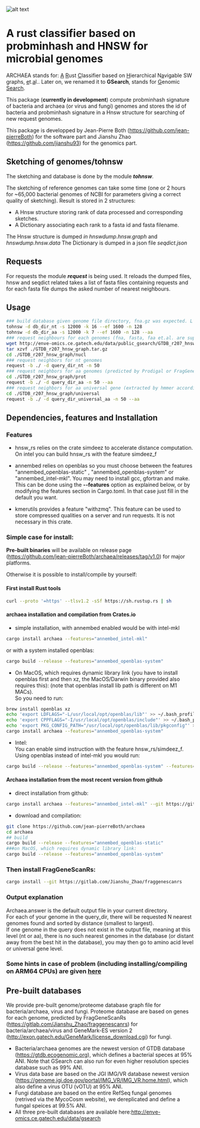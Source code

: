 ![alt text](https://github.com/jean-pierreBoth/archaea/blob/master/GSearch-logo.jpg?raw=true)

# A rust classifier based on probminhash and HNSW for microbial genomes

ARCHAEA stands for: <u>A</u> <u>R</u>ust <u>C</u>lassifier based on <u>H</u>ierarchical N<u>a</u>vigable SW graphs, <u>e</u>t.<u>a</u>l.. Later on, we renamed it to **GSearch**, stands for <u>G</u>enomic <u>Search</u>.

This package (**currently in development**) compute probminhash signature of  bacteria and archaea (or virus and fungi) genomes and stores the id of bacteria and probminhash signature in a Hnsw structure for searching of new request genomes.

This package is developped by Jean-Pierre Both (https://github.com/jean-pierreBoth) for the software part and Jianshu Zhao (https://github.com/jianshu93) for the genomics part.

## Sketching of genomes/tohnsw

The sketching and database is done by the module ***tohnsw***.

The sketching of reference genomes can take some time (one or 2 hours for ~65,000 bacterial genomes of NCBI for parameters giving a correct quality of sketching). Result is stored in 2 structures:
- A Hnsw structure storing rank of data processed and corresponding sketches.
- A Dictionary associating each rank to a fasta id and fasta filename.

The Hnsw structure is dumped *in hnswdump.hnsw.graph* and  *hnswdump.hnsw.data*
The Dictionary is dumped in a json file *seqdict.json*
## Requests

For requests  the module ***request*** is being used. It reloads the dumped files, hnsw and seqdict related
takes a list of fasta files containing requests and for each fasta file dumps the asked number of nearest neighbours.

## Usage

```bash
### build database given genome file directory, fna.gz was expected. L for nt and .faa or .faa.gz for --aa. Limit for k is 32 (15 not work due to compression), for s is 65535 (u16) and for n is 255 (u8)
tohnsw -d db_dir_nt -s 12000 -k 16 --ef 1600 -n 128
tohnsw -d db_dir_aa -s 12000 -k 7 --ef 1600 -n 128 --aa
### request neighbours for each genomes (fna, fasta, faa et.al. are supported) in query_dir_nt or aa using pre-built database:
wget http://enve-omics.ce.gatech.edu/data/public_gsearch/GTDB_r207_hnsw_graph.tar.gz
tar xzvf ./GTDB_r207_hnsw_graph.tar.gz
cd ./GTDB_r207_hnsw_graph/nucl
### request neighbors for nt genomes
request -b ./ -d query_dir_nt -n 50
### request neighbors for aa genomes (predicted by Prodigal or FragGeneScanRs)
cd ./GTDB_r207_hnsw_graph/prot
request -b ./ -d query_dir_aa -n 50 --aa
### request neighbors for aa universal gene (extracted by hmmer according to hmm files provided)
cd ./GTDB_r207_hnsw_graph/universal
request -b ./ -d query_dir_universal_aa -n 50 --aa
```


## Dependencies, features and Installation

### Features


* hnsw_rs relies on the crate simdeez to accelerate distance computation. On intel you can build hnsw_rs with the feature simdeez_f

* annembed relies on openblas so you must choose between  the features "annembed_openblas-static" , "annembed_openblas-system" or "annembed_intel-mkl". You may need to install gcc, gfortran and make.
This can be done using the **--features** option as explained below, or by modifying the features section in  Cargo.toml. In that case just fill in the default you want.
* kmerutils provides a feature "withzmq". This feature can be used to store compressed qualities on a server and run requests. It is not necessary in this crate.

### Simple case for install:

**Pre-built binaries** will be available on release page (https://github.com/jean-pierreBoth/archaea/releases/tag/v1.0) for major platforms. 

Otherwise it is possible to install/compile by yourself:

#### First install Rust tools

```bash
curl --proto '=https' --tlsv1.2 -sSf https://sh.rustup.rs | sh
```

#### archaea installation and compilation from Crates.io
-  simple installation, with annembed enabled would be with intel-mkl

```bash
cargo install archaea --features="annembed_intel-mkl"
```

or with a system installed openblas:

```bash
cargo build --release --features="annembed_openblas-system" 
```
 - On MacOS, which requires dynamic library link (you have to install openblas first and then xz, the MacOS/Darwin binary provided also requires this):
(note that openblas install lib path is different on M1 MACs).  
So you need to run:

```bash
brew install openblas xz
echo 'export LDFLAGS="-L/usr/local/opt/openblas/lib"' >> ~/.bash_profile
echo 'export CPPFLAGS="-I/usr/local/opt/openblas/include"' >> ~/.bash_profile
echo 'export PKG_CONFIG_PATH="/usr/local/opt/openblas/lib/pkgconfig"' >> ~/.bash_profile
cargo install archaea --features="annembed_openblas-system"
```


- Intel:  
  You can enable simd instruction with the feature hnsw_rs/simdeez_f.  
Using openblas instead of intel-mkl you would run:  
```bash
cargo build --release --features="annembed_openblas-system" --features="hnsw_rs/simdeez_f"
```

#### Archaea installation from the most recent version from github

- direct installation from github:  
```bash
cargo install archaea --features="annembed_intel-mkl" --git https://github.com/jean-pierreBoth/archaea
```

- download and compilation:
```bash
git clone https://github.com/jean-pierreBoth/archaea
cd archaea
## build
cargo build --release --features="annembed_openblas-static" 
###on MacOS, which requires dynamic library link:
cargo build --release --features="annembed_openblas-system" 
```


### Then install FragGeneScanRs:
```bash
cargo install --git https://gitlab.com/Jianshu_Zhao/fraggenescanrs
```


### Output explanation

Archaea.answer is the default output file in your current directory.  
 For each of your genome in the query_dir, there will be requested N nearest genomes found and sorted by distance (smallest to largest).  
  If one genome in the query does not exist in the output file, meaning at this level (nt or aa), there is no such nearest genomes in the database (or distant away from the best hit in the database), you may then go to amino acid level or universal gene level.

### Some hints in case of problem (including installing/compiling on ARM64 CPUs) are given [here](./installpb.md)

## Pre-built databases

We provide pre-built genome/proteome database graph file for bacteria/archaea, virus and fungi. Proteome database are based on genes for each genome, predicted by FragGeneScanRs (https://gitlab.com/Jianshu_Zhao/fraggenescanrs) for bacteria/archaea/virus and GeneMark-ES version 2 (http://exon.gatech.edu/GeneMark/license_download.cgi) for fungi.  

- Bacteria/archaea genomes are the newest version of GTDB database (https://gtdb.ecogenomic.org), which defines a bacterial speces at 95% ANI. Note that GSearch can also run for even higher resolution species database such as 99% ANI.
- Virus data base are based on the JGI IMG/VR database newest version (https://genome.jgi.doe.gov/portal/IMG_VR/IMG_VR.home.html), which also define a virus OTU (vOTU) at 95% ANI.  
- Fungi database are based on the entire RefSeq fungal genomes (retrived via the MycoCosm website), we dereplicated and define a fungal speices at 99.5% ANI. 
- All three pre-built databases are available here:http://enve-omics.ce.gatech.edu/data/gsearch 